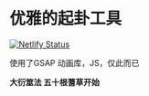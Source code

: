 # 优雅的起卦工具
[![Netlify Status](https://api.netlify.com/api/v1/badges/1f379702-6484-4b3a-af2c-e00964033597/deploy-status)](https://app.netlify.com/projects/qigua/deploys)

使用了GSAP 动画库，JS，仅此而已

**大衍筮法 五十根蓍草开始**

